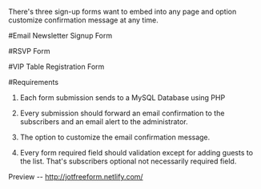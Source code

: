There's three sign-up forms want to embed into any page and option customize confirmation message at any time.  

#Email Newsletter Signup Form

#RSVP Form

#VIP Table Registration Form

#Requirements

1. Each form submission sends to a MySQL Database using PHP

2. Every submission should forward an email confirmation to the subscribers and an email alert to the administrator.

3. The option to customize the email confirmation message.

4. Every form required field should validation except for adding guests to the list. That's subscribers optional not necessarily required field. 

Preview -- http://jotfreeform.netlify.com/




